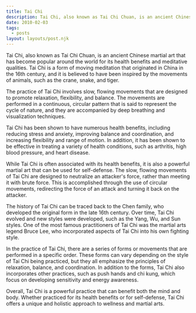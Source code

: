 ```yaml
---
title: Tai Chi
description: Tai Chi, also known as Tai Chi Chuan, is an ancient Chinese martial art that has become popular around the world for its health benefits and meditative qualities. Tai Chi is a form of moving meditation that originated in China in the 16th century, and it is believed to have been inspired by the movements of animals, such as the crane, snake, and tiger.
date: 2010-02-03
tags:
  - posts
layout: layouts/post.njk
---
```


Tai Chi, also known as Tai Chi Chuan, is an ancient Chinese martial art that has become popular around the world for its health benefits and meditative qualities. Tai Chi is a form of moving meditation that originated in China in the 16th century, and it is believed to have been inspired by the movements of animals, such as the crane, snake, and tiger.

The practice of Tai Chi involves slow, flowing movements that are designed to promote relaxation, flexibility, and balance. The movements are performed in a continuous, circular pattern that is said to represent the cycle of nature, and they are accompanied by deep breathing and visualization techniques.

Tai Chi has been shown to have numerous health benefits, including reducing stress and anxiety, improving balance and coordination, and increasing flexibility and range of motion. In addition, it has been shown to be effective in treating a variety of health conditions, such as arthritis, high blood pressure, and heart disease.

While Tai Chi is often associated with its health benefits, it is also a powerful martial art that can be used for self-defense. The slow, flowing movements of Tai Chi are designed to neutralize an attacker's force, rather than meeting it with brute force. This is accomplished through the use of circular movements, redirecting the force of an attack and turning it back on the attacker.

The history of Tai Chi can be traced back to the Chen family, who developed the original form in the late 16th century. Over time, Tai Chi evolved and new styles were developed, such as the Yang, Wu, and Sun styles. One of the most famous practitioners of Tai Chi was the martial arts legend Bruce Lee, who incorporated aspects of Tai Chi into his own fighting style.

In the practice of Tai Chi, there are a series of forms or movements that are performed in a specific order. These forms can vary depending on the style of Tai Chi being practiced, but they all emphasize the principles of relaxation, balance, and coordination. In addition to the forms, Tai Chi also incorporates other practices, such as push hands and chi kung, which focus on developing sensitivity and energy awareness.

Overall, Tai Chi is a powerful practice that can benefit both the mind and body. Whether practiced for its health benefits or for self-defense, Tai Chi offers a unique and holistic approach to wellness and martial arts.
